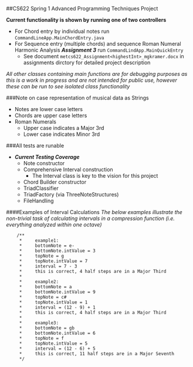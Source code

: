 ##CS622 Spring 1 Advanced Programming Techniques Project

**Current functionality is shown by running one of two controllers**
* For Chord entry by individual notes run `CommandLineApp.MainChordEntry.java`
* For Sequence entry (multiple chords) and sequence Roman Numeral Harmonic Analysis _**Assignment 3**_ run `CommandLindApp.MainQuickEntry`
  * See document `metcs622_Assignment<highestInt>_mgkramer.docx` in assignments dirctory for detailed project description 

_All other classes containing main functions are for debugging purposes as this is a work in progress
and are not intended for public use, however these can be run to see isolated class functionality_

###Note on case representation of musical data as Strings
* Notes are lower case letters 
* Chords are upper case letters
* Roman Numerals 
  * Upper case indicates a Major 3rd 
  * Lower case indicates Minor 3rd 

###All tests are runable
* _**Current Testing Coverage**_
  * Note constructor 
  * Comprehensive Interval construction
    * The Interval class is key to the vision for this project
  * Chord Builder constructor 
  * TriadClassifier
  * TriadFactory (via ThreeNoteStructures)
  * FileHandling 



####Examples of Interval Calculations
_The below examples illustrate the non-trivial task of calculating intervals in a compression function (i.e. everything analyzed within one octave)_

        /**
         *     example1:
         *     bottomNote = e-
         *     bottomNote.intValue = 3
         *     topNote = g
         *     topNote.intValue = 7
         *     interval = 7 - 3
         *     this is correct, 4 half steps are in a Major Third
         *
         *     example2:
         *     bottomNote = a
         *     bottomNote.intValue = 9
         *     topNote = c#
         *     topNote.intValue = 1
         *     interval = (12 - 9) + 1
         *     this is correct, 4 half steps are in a Major Third
         *
         *     example3:
         *     bottomNote = gb
         *     bottomNote.intValue = 6
         *     topNote = f
         *     topNote.intValue = 5
         *     interval = (12 - 6) + 5
         *     this is correct, 11 half steps are in a Major Seventh
         */